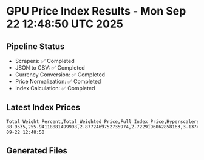 # GPU Price Index Results - Mon Sep 22 12:48:50 UTC 2025

## Pipeline Status
- Scrapers: ✅ Completed
- JSON to CSV: ✅ Completed
- Currency Conversion: ✅ Completed
- Price Normalization: ✅ Completed
- Index Calculation: ✅ Completed

## Latest Index Prices
```
Total_Weight_Percent,Total_Weighted_Price,Full_Index_Price,Hyperscalers_Only_Price,Non_Hyperscalers_Only_Price,Hyperscaler_Weight,Non_Hyperscaler_Weight,Calculation_Date
88.9535,255.94118881499998,2.8772469752735974,2.7229196062858163,3.1374925030576666,55.84,33.113499999999995,2025-09-22 12:48:50
```

## Generated Files
```
```
